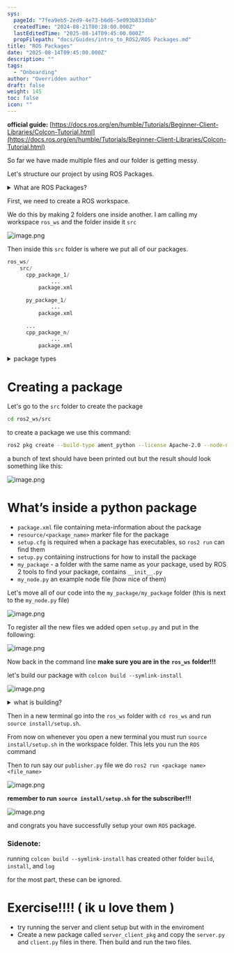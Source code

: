 ```yaml
---
sys:
  pageId: "7fea9eb5-2ed9-4e73-b6d6-5e093b833dbb"
  createdTime: "2024-08-21T00:28:00.000Z"
  lastEditedTime: "2025-08-14T09:45:00.000Z"
  propFilepath: "docs/Guides/intro_to_ROS2/ROS Packages.md"
title: "ROS Packages"
date: "2025-08-14T09:45:00.000Z"
description: ""
tags:
  - "Onboarding"
author: "Overridden author"
draft: false
weight: 145
toc: false
icon: ""
---
```


**official guide:** [https://docs.ros.org/en/humble/Tutorials/Beginner-Client-Libraries/Colcon-Tutorial.html](https://docs.ros.org/en/humble/Tutorials/Beginner-Client-Libraries/Colcon-Tutorial.html)

So far we have made multiple files and our folder is getting messy.

Let's structure our project by using ROS Packages.

<details>
      <summary>What are ROS Packages?</summary>
      ROS Packages are, as the name implies, packages of code that are highly sharable between ROS developers.
  </details>

First, we need to create a ROS workspace.

We do this by making 2 folders one inside another. I am calling my workspace `ros_ws` and the folder inside it `src`

![image.png](https://prod-files-secure.s3.us-west-2.amazonaws.com/d518164a-d88e-44d1-a4ee-3adb3bd8bce0/70706947-fd18-4537-a67b-e12946812d31/image.png?X-Amz-Algorithm=AWS4-HMAC-SHA256&X-Amz-Content-Sha256=UNSIGNED-PAYLOAD&X-Amz-Credential=ASIAZI2LB466WSPD4DTS%2F20250815%2Fus-west-2%2Fs3%2Faws4_request&X-Amz-Date=20250815T024451Z&X-Amz-Expires=3600&X-Amz-Security-Token=IQoJb3JpZ2luX2VjEAoaCXVzLXdlc3QtMiJHMEUCIQDf%2FuXr9tjftbb0RgPxEbVcs1KsFk%2F7hPf68vHws9RkEAIgOHSSFYEaoQcv%2Fkf5AMeAXSuZIz2G7IHQUegKBvahwi0q%2FwMIUxAAGgw2Mzc0MjMxODM4MDUiDDNtC8R4Y4s%2BuXq%2BPCrcA5P%2BVH8LzdrDIAHJWUwBYaQOUHaa9F6ccs3rGgbFamGuR%2B6SXjDEDrCldbdXIVlRr25lV5Gwr63sKcuH6Si4Giv4ZXBxaivzcIQ1E2cs8x09EQyrU8SKWxWBdxBZu4aE5j7or9L%2FDT0tqaWX%2BYosUyvqAtE%2FubYT8gBQqaCYoB6ajogGjcCCOlUMOOgXv5nWdZyVvPKaxMS2bKVsP7Jvo%2Bt4PYY97wuxFrGLUUWRQrAObCKjkKdtHqLVr9m1SQtHNTc7R%2FMtGgXgxdKI9ksxUz29cnP4oH8G4huVaaMdJi4nVMw6bIhpzdhF1mAs7edQkpF2krvqGQDz2j58hILzVBz7Oj%2FskAHuqtSRV2iTd6tTy556WSfj3cxHk0l4qYprHQOtphBUp58gAv3P%2BXoJdmpJBInFIiNoBLModc0rX%2BN3FRYuPCUe%2FTCxtYe8c7b%2FW5GBLP5%2FcQiurLtME83tynZy3LZMgrTwvhZKRhYbf8Za0XNxOpCQgeAYm0%2FraDmS1Y4rZ%2BhoX25vjVGFRS0ELLDQqvyY7CV9EBtCwPifqmQDTqJaoHjbM8xUzAwR4%2BVdQdjgE9u5xip4BpjwsYqhK2RWNjo6oj1ImfbrwqVRHG7o1Qiw%2FKuqpTKmEPIuMPii%2BsQGOqUBw6fwjfd8mnMgYb5WxCGYos3oAWusIx2ZksDUGaqjwwXvyS%2F9Pzf3zwl2vCDGCSYRzso4XFnLMZO9Lmqjbhrs8mXGO%2B7XOY7Lhr7aXIrN%2B5gik0%2FGhgwdlyYgowtIRUDW%2BbpOZbUe%2FJVObk4gRkZesHC4ipEn10DFxMfBvn3zpCMN%2FuJv0tPiY%2BdrLw7vw8cYiKyI9KKaLQ42gHjFpI5U003CFBG9&X-Amz-Signature=3fc640d719c7262ceca2535d7ee58aa99d7f5a963e1834cfda193a89d6284346&X-Amz-SignedHeaders=host&x-amz-checksum-mode=ENABLED&x-id=GetObject)

Then inside this `src` folder is where we put all of our packages.

```python
ros_ws/
    src/
      cpp_package_1/
		      ...
          package.xml

      py_package_1/
		      ...
          package.xml

      ...
      cpp_package_n/
		      ...
          package.xml

```

<details>
      <summary>package types</summary>
      packages can be either `C++` or python.
  </details>

# Creating a package

Let's go to the `src` folder to create the package

```bash
cd ros2_ws/src
```

to create a package we use this command:

```bash
ros2 pkg create --build-type ament_python --license Apache-2.0 --node-name my_node my_package
```

a bunch of text should have been printed out but the result should look something like this:

![image.png](https://prod-files-secure.s3.us-west-2.amazonaws.com/d518164a-d88e-44d1-a4ee-3adb3bd8bce0/e6cf1e3f-8512-4a3e-b131-079f800bf3e8/image.png?X-Amz-Algorithm=AWS4-HMAC-SHA256&X-Amz-Content-Sha256=UNSIGNED-PAYLOAD&X-Amz-Credential=ASIAZI2LB466WSPD4DTS%2F20250815%2Fus-west-2%2Fs3%2Faws4_request&X-Amz-Date=20250815T024451Z&X-Amz-Expires=3600&X-Amz-Security-Token=IQoJb3JpZ2luX2VjEAoaCXVzLXdlc3QtMiJHMEUCIQDf%2FuXr9tjftbb0RgPxEbVcs1KsFk%2F7hPf68vHws9RkEAIgOHSSFYEaoQcv%2Fkf5AMeAXSuZIz2G7IHQUegKBvahwi0q%2FwMIUxAAGgw2Mzc0MjMxODM4MDUiDDNtC8R4Y4s%2BuXq%2BPCrcA5P%2BVH8LzdrDIAHJWUwBYaQOUHaa9F6ccs3rGgbFamGuR%2B6SXjDEDrCldbdXIVlRr25lV5Gwr63sKcuH6Si4Giv4ZXBxaivzcIQ1E2cs8x09EQyrU8SKWxWBdxBZu4aE5j7or9L%2FDT0tqaWX%2BYosUyvqAtE%2FubYT8gBQqaCYoB6ajogGjcCCOlUMOOgXv5nWdZyVvPKaxMS2bKVsP7Jvo%2Bt4PYY97wuxFrGLUUWRQrAObCKjkKdtHqLVr9m1SQtHNTc7R%2FMtGgXgxdKI9ksxUz29cnP4oH8G4huVaaMdJi4nVMw6bIhpzdhF1mAs7edQkpF2krvqGQDz2j58hILzVBz7Oj%2FskAHuqtSRV2iTd6tTy556WSfj3cxHk0l4qYprHQOtphBUp58gAv3P%2BXoJdmpJBInFIiNoBLModc0rX%2BN3FRYuPCUe%2FTCxtYe8c7b%2FW5GBLP5%2FcQiurLtME83tynZy3LZMgrTwvhZKRhYbf8Za0XNxOpCQgeAYm0%2FraDmS1Y4rZ%2BhoX25vjVGFRS0ELLDQqvyY7CV9EBtCwPifqmQDTqJaoHjbM8xUzAwR4%2BVdQdjgE9u5xip4BpjwsYqhK2RWNjo6oj1ImfbrwqVRHG7o1Qiw%2FKuqpTKmEPIuMPii%2BsQGOqUBw6fwjfd8mnMgYb5WxCGYos3oAWusIx2ZksDUGaqjwwXvyS%2F9Pzf3zwl2vCDGCSYRzso4XFnLMZO9Lmqjbhrs8mXGO%2B7XOY7Lhr7aXIrN%2B5gik0%2FGhgwdlyYgowtIRUDW%2BbpOZbUe%2FJVObk4gRkZesHC4ipEn10DFxMfBvn3zpCMN%2FuJv0tPiY%2BdrLw7vw8cYiKyI9KKaLQ42gHjFpI5U003CFBG9&X-Amz-Signature=34616cc8316d3595756b77255d7bc6d00251e70384ed367a85aa10bb254e9d6c&X-Amz-SignedHeaders=host&x-amz-checksum-mode=ENABLED&x-id=GetObject)

# What’s inside a python package

- `package.xml` file containing meta-information about the package
- `resource/<package_name>` marker file for the package
- `setup.cfg` is required when a package has executables, so `ros2 run` can find them
- `setup.py` containing instructions for how to install the package
- `my_package` - a folder with the same name as your package, used by ROS 2 tools to find your package, contains `__init__.py`
- `my_node.py` an example node file (how nice of them)

Let's move all of our code into the `my_package/my_package` folder (this is next to the `my_node.py` file)

![image.png](https://prod-files-secure.s3.us-west-2.amazonaws.com/d518164a-d88e-44d1-a4ee-3adb3bd8bce0/9ce58f11-0da9-4d3e-b86d-506a9685d378/image.png?X-Amz-Algorithm=AWS4-HMAC-SHA256&X-Amz-Content-Sha256=UNSIGNED-PAYLOAD&X-Amz-Credential=ASIAZI2LB466WSPD4DTS%2F20250815%2Fus-west-2%2Fs3%2Faws4_request&X-Amz-Date=20250815T024452Z&X-Amz-Expires=3600&X-Amz-Security-Token=IQoJb3JpZ2luX2VjEAoaCXVzLXdlc3QtMiJHMEUCIQDf%2FuXr9tjftbb0RgPxEbVcs1KsFk%2F7hPf68vHws9RkEAIgOHSSFYEaoQcv%2Fkf5AMeAXSuZIz2G7IHQUegKBvahwi0q%2FwMIUxAAGgw2Mzc0MjMxODM4MDUiDDNtC8R4Y4s%2BuXq%2BPCrcA5P%2BVH8LzdrDIAHJWUwBYaQOUHaa9F6ccs3rGgbFamGuR%2B6SXjDEDrCldbdXIVlRr25lV5Gwr63sKcuH6Si4Giv4ZXBxaivzcIQ1E2cs8x09EQyrU8SKWxWBdxBZu4aE5j7or9L%2FDT0tqaWX%2BYosUyvqAtE%2FubYT8gBQqaCYoB6ajogGjcCCOlUMOOgXv5nWdZyVvPKaxMS2bKVsP7Jvo%2Bt4PYY97wuxFrGLUUWRQrAObCKjkKdtHqLVr9m1SQtHNTc7R%2FMtGgXgxdKI9ksxUz29cnP4oH8G4huVaaMdJi4nVMw6bIhpzdhF1mAs7edQkpF2krvqGQDz2j58hILzVBz7Oj%2FskAHuqtSRV2iTd6tTy556WSfj3cxHk0l4qYprHQOtphBUp58gAv3P%2BXoJdmpJBInFIiNoBLModc0rX%2BN3FRYuPCUe%2FTCxtYe8c7b%2FW5GBLP5%2FcQiurLtME83tynZy3LZMgrTwvhZKRhYbf8Za0XNxOpCQgeAYm0%2FraDmS1Y4rZ%2BhoX25vjVGFRS0ELLDQqvyY7CV9EBtCwPifqmQDTqJaoHjbM8xUzAwR4%2BVdQdjgE9u5xip4BpjwsYqhK2RWNjo6oj1ImfbrwqVRHG7o1Qiw%2FKuqpTKmEPIuMPii%2BsQGOqUBw6fwjfd8mnMgYb5WxCGYos3oAWusIx2ZksDUGaqjwwXvyS%2F9Pzf3zwl2vCDGCSYRzso4XFnLMZO9Lmqjbhrs8mXGO%2B7XOY7Lhr7aXIrN%2B5gik0%2FGhgwdlyYgowtIRUDW%2BbpOZbUe%2FJVObk4gRkZesHC4ipEn10DFxMfBvn3zpCMN%2FuJv0tPiY%2BdrLw7vw8cYiKyI9KKaLQ42gHjFpI5U003CFBG9&X-Amz-Signature=52eac37ab88c5fb37f96320bfcb7b91f15dc1bc5af2dd0e30d80948e5f5151ad&X-Amz-SignedHeaders=host&x-amz-checksum-mode=ENABLED&x-id=GetObject)

To register all the new files we added open `setup.py` and put in the following:

![image.png](https://prod-files-secure.s3.us-west-2.amazonaws.com/d518164a-d88e-44d1-a4ee-3adb3bd8bce0/1cd7c262-4cae-4496-9d75-c178537d24a2/image.png?X-Amz-Algorithm=AWS4-HMAC-SHA256&X-Amz-Content-Sha256=UNSIGNED-PAYLOAD&X-Amz-Credential=ASIAZI2LB466WSPD4DTS%2F20250815%2Fus-west-2%2Fs3%2Faws4_request&X-Amz-Date=20250815T024452Z&X-Amz-Expires=3600&X-Amz-Security-Token=IQoJb3JpZ2luX2VjEAoaCXVzLXdlc3QtMiJHMEUCIQDf%2FuXr9tjftbb0RgPxEbVcs1KsFk%2F7hPf68vHws9RkEAIgOHSSFYEaoQcv%2Fkf5AMeAXSuZIz2G7IHQUegKBvahwi0q%2FwMIUxAAGgw2Mzc0MjMxODM4MDUiDDNtC8R4Y4s%2BuXq%2BPCrcA5P%2BVH8LzdrDIAHJWUwBYaQOUHaa9F6ccs3rGgbFamGuR%2B6SXjDEDrCldbdXIVlRr25lV5Gwr63sKcuH6Si4Giv4ZXBxaivzcIQ1E2cs8x09EQyrU8SKWxWBdxBZu4aE5j7or9L%2FDT0tqaWX%2BYosUyvqAtE%2FubYT8gBQqaCYoB6ajogGjcCCOlUMOOgXv5nWdZyVvPKaxMS2bKVsP7Jvo%2Bt4PYY97wuxFrGLUUWRQrAObCKjkKdtHqLVr9m1SQtHNTc7R%2FMtGgXgxdKI9ksxUz29cnP4oH8G4huVaaMdJi4nVMw6bIhpzdhF1mAs7edQkpF2krvqGQDz2j58hILzVBz7Oj%2FskAHuqtSRV2iTd6tTy556WSfj3cxHk0l4qYprHQOtphBUp58gAv3P%2BXoJdmpJBInFIiNoBLModc0rX%2BN3FRYuPCUe%2FTCxtYe8c7b%2FW5GBLP5%2FcQiurLtME83tynZy3LZMgrTwvhZKRhYbf8Za0XNxOpCQgeAYm0%2FraDmS1Y4rZ%2BhoX25vjVGFRS0ELLDQqvyY7CV9EBtCwPifqmQDTqJaoHjbM8xUzAwR4%2BVdQdjgE9u5xip4BpjwsYqhK2RWNjo6oj1ImfbrwqVRHG7o1Qiw%2FKuqpTKmEPIuMPii%2BsQGOqUBw6fwjfd8mnMgYb5WxCGYos3oAWusIx2ZksDUGaqjwwXvyS%2F9Pzf3zwl2vCDGCSYRzso4XFnLMZO9Lmqjbhrs8mXGO%2B7XOY7Lhr7aXIrN%2B5gik0%2FGhgwdlyYgowtIRUDW%2BbpOZbUe%2FJVObk4gRkZesHC4ipEn10DFxMfBvn3zpCMN%2FuJv0tPiY%2BdrLw7vw8cYiKyI9KKaLQ42gHjFpI5U003CFBG9&X-Amz-Signature=480583b883979f41fc325b27f2cb0df4dde878d5a670aeb1484fc402c5426085&X-Amz-SignedHeaders=host&x-amz-checksum-mode=ENABLED&x-id=GetObject)

Now back in the command line **make sure you are in the** **`ros_ws`** **folder!!!**

let's build our package with `colcon build --symlink-install`

![image.png](https://prod-files-secure.s3.us-west-2.amazonaws.com/d518164a-d88e-44d1-a4ee-3adb3bd8bce0/2f2a0d27-b173-48fd-b189-5f5c0ce65619/image.png?X-Amz-Algorithm=AWS4-HMAC-SHA256&X-Amz-Content-Sha256=UNSIGNED-PAYLOAD&X-Amz-Credential=ASIAZI2LB466WSPD4DTS%2F20250815%2Fus-west-2%2Fs3%2Faws4_request&X-Amz-Date=20250815T024452Z&X-Amz-Expires=3600&X-Amz-Security-Token=IQoJb3JpZ2luX2VjEAoaCXVzLXdlc3QtMiJHMEUCIQDf%2FuXr9tjftbb0RgPxEbVcs1KsFk%2F7hPf68vHws9RkEAIgOHSSFYEaoQcv%2Fkf5AMeAXSuZIz2G7IHQUegKBvahwi0q%2FwMIUxAAGgw2Mzc0MjMxODM4MDUiDDNtC8R4Y4s%2BuXq%2BPCrcA5P%2BVH8LzdrDIAHJWUwBYaQOUHaa9F6ccs3rGgbFamGuR%2B6SXjDEDrCldbdXIVlRr25lV5Gwr63sKcuH6Si4Giv4ZXBxaivzcIQ1E2cs8x09EQyrU8SKWxWBdxBZu4aE5j7or9L%2FDT0tqaWX%2BYosUyvqAtE%2FubYT8gBQqaCYoB6ajogGjcCCOlUMOOgXv5nWdZyVvPKaxMS2bKVsP7Jvo%2Bt4PYY97wuxFrGLUUWRQrAObCKjkKdtHqLVr9m1SQtHNTc7R%2FMtGgXgxdKI9ksxUz29cnP4oH8G4huVaaMdJi4nVMw6bIhpzdhF1mAs7edQkpF2krvqGQDz2j58hILzVBz7Oj%2FskAHuqtSRV2iTd6tTy556WSfj3cxHk0l4qYprHQOtphBUp58gAv3P%2BXoJdmpJBInFIiNoBLModc0rX%2BN3FRYuPCUe%2FTCxtYe8c7b%2FW5GBLP5%2FcQiurLtME83tynZy3LZMgrTwvhZKRhYbf8Za0XNxOpCQgeAYm0%2FraDmS1Y4rZ%2BhoX25vjVGFRS0ELLDQqvyY7CV9EBtCwPifqmQDTqJaoHjbM8xUzAwR4%2BVdQdjgE9u5xip4BpjwsYqhK2RWNjo6oj1ImfbrwqVRHG7o1Qiw%2FKuqpTKmEPIuMPii%2BsQGOqUBw6fwjfd8mnMgYb5WxCGYos3oAWusIx2ZksDUGaqjwwXvyS%2F9Pzf3zwl2vCDGCSYRzso4XFnLMZO9Lmqjbhrs8mXGO%2B7XOY7Lhr7aXIrN%2B5gik0%2FGhgwdlyYgowtIRUDW%2BbpOZbUe%2FJVObk4gRkZesHC4ipEn10DFxMfBvn3zpCMN%2FuJv0tPiY%2BdrLw7vw8cYiKyI9KKaLQ42gHjFpI5U003CFBG9&X-Amz-Signature=c3bd094c0d0740d8bf494864d903fa648a8fd48bc5d0e06e830df4633283cbab&X-Amz-SignedHeaders=host&x-amz-checksum-mode=ENABLED&x-id=GetObject)

<details>

<summary>what is building?</summary>

if you are a CS major at Rose-Hulman you will learn the answer to this in CSSE132

but TLDR; is it combines all the code files into one program that can be run easily 

</details>

Then in a new terminal go into the `ros_ws` folder with `cd ros_ws` and run `source install/setup.sh`. 

From now on whenever you open a new terminal you must run `source install/setup.sh` in the workspace folder. This lets you run the `ROS` command

Then to run say our `publisher.py` file we do `ros2 run <package name> <file_name>`

![image.png](https://prod-files-secure.s3.us-west-2.amazonaws.com/d518164a-d88e-44d1-a4ee-3adb3bd8bce0/4f4b1219-3a44-4632-aa0a-ce3471699f59/image.png?X-Amz-Algorithm=AWS4-HMAC-SHA256&X-Amz-Content-Sha256=UNSIGNED-PAYLOAD&X-Amz-Credential=ASIAZI2LB466WSPD4DTS%2F20250815%2Fus-west-2%2Fs3%2Faws4_request&X-Amz-Date=20250815T024452Z&X-Amz-Expires=3600&X-Amz-Security-Token=IQoJb3JpZ2luX2VjEAoaCXVzLXdlc3QtMiJHMEUCIQDf%2FuXr9tjftbb0RgPxEbVcs1KsFk%2F7hPf68vHws9RkEAIgOHSSFYEaoQcv%2Fkf5AMeAXSuZIz2G7IHQUegKBvahwi0q%2FwMIUxAAGgw2Mzc0MjMxODM4MDUiDDNtC8R4Y4s%2BuXq%2BPCrcA5P%2BVH8LzdrDIAHJWUwBYaQOUHaa9F6ccs3rGgbFamGuR%2B6SXjDEDrCldbdXIVlRr25lV5Gwr63sKcuH6Si4Giv4ZXBxaivzcIQ1E2cs8x09EQyrU8SKWxWBdxBZu4aE5j7or9L%2FDT0tqaWX%2BYosUyvqAtE%2FubYT8gBQqaCYoB6ajogGjcCCOlUMOOgXv5nWdZyVvPKaxMS2bKVsP7Jvo%2Bt4PYY97wuxFrGLUUWRQrAObCKjkKdtHqLVr9m1SQtHNTc7R%2FMtGgXgxdKI9ksxUz29cnP4oH8G4huVaaMdJi4nVMw6bIhpzdhF1mAs7edQkpF2krvqGQDz2j58hILzVBz7Oj%2FskAHuqtSRV2iTd6tTy556WSfj3cxHk0l4qYprHQOtphBUp58gAv3P%2BXoJdmpJBInFIiNoBLModc0rX%2BN3FRYuPCUe%2FTCxtYe8c7b%2FW5GBLP5%2FcQiurLtME83tynZy3LZMgrTwvhZKRhYbf8Za0XNxOpCQgeAYm0%2FraDmS1Y4rZ%2BhoX25vjVGFRS0ELLDQqvyY7CV9EBtCwPifqmQDTqJaoHjbM8xUzAwR4%2BVdQdjgE9u5xip4BpjwsYqhK2RWNjo6oj1ImfbrwqVRHG7o1Qiw%2FKuqpTKmEPIuMPii%2BsQGOqUBw6fwjfd8mnMgYb5WxCGYos3oAWusIx2ZksDUGaqjwwXvyS%2F9Pzf3zwl2vCDGCSYRzso4XFnLMZO9Lmqjbhrs8mXGO%2B7XOY7Lhr7aXIrN%2B5gik0%2FGhgwdlyYgowtIRUDW%2BbpOZbUe%2FJVObk4gRkZesHC4ipEn10DFxMfBvn3zpCMN%2FuJv0tPiY%2BdrLw7vw8cYiKyI9KKaLQ42gHjFpI5U003CFBG9&X-Amz-Signature=4a7a283bb23fd598fe274902ec87170740ed0e18670e835611ad05d09c40c077&X-Amz-SignedHeaders=host&x-amz-checksum-mode=ENABLED&x-id=GetObject)

**remember to run** **`source install/setup.sh`** **for the subscriber!!!**

![image.png](https://prod-files-secure.s3.us-west-2.amazonaws.com/d518164a-d88e-44d1-a4ee-3adb3bd8bce0/02121119-dad4-49ec-8356-c956108b4243/image.png?X-Amz-Algorithm=AWS4-HMAC-SHA256&X-Amz-Content-Sha256=UNSIGNED-PAYLOAD&X-Amz-Credential=ASIAZI2LB466WSPD4DTS%2F20250815%2Fus-west-2%2Fs3%2Faws4_request&X-Amz-Date=20250815T024452Z&X-Amz-Expires=3600&X-Amz-Security-Token=IQoJb3JpZ2luX2VjEAoaCXVzLXdlc3QtMiJHMEUCIQDf%2FuXr9tjftbb0RgPxEbVcs1KsFk%2F7hPf68vHws9RkEAIgOHSSFYEaoQcv%2Fkf5AMeAXSuZIz2G7IHQUegKBvahwi0q%2FwMIUxAAGgw2Mzc0MjMxODM4MDUiDDNtC8R4Y4s%2BuXq%2BPCrcA5P%2BVH8LzdrDIAHJWUwBYaQOUHaa9F6ccs3rGgbFamGuR%2B6SXjDEDrCldbdXIVlRr25lV5Gwr63sKcuH6Si4Giv4ZXBxaivzcIQ1E2cs8x09EQyrU8SKWxWBdxBZu4aE5j7or9L%2FDT0tqaWX%2BYosUyvqAtE%2FubYT8gBQqaCYoB6ajogGjcCCOlUMOOgXv5nWdZyVvPKaxMS2bKVsP7Jvo%2Bt4PYY97wuxFrGLUUWRQrAObCKjkKdtHqLVr9m1SQtHNTc7R%2FMtGgXgxdKI9ksxUz29cnP4oH8G4huVaaMdJi4nVMw6bIhpzdhF1mAs7edQkpF2krvqGQDz2j58hILzVBz7Oj%2FskAHuqtSRV2iTd6tTy556WSfj3cxHk0l4qYprHQOtphBUp58gAv3P%2BXoJdmpJBInFIiNoBLModc0rX%2BN3FRYuPCUe%2FTCxtYe8c7b%2FW5GBLP5%2FcQiurLtME83tynZy3LZMgrTwvhZKRhYbf8Za0XNxOpCQgeAYm0%2FraDmS1Y4rZ%2BhoX25vjVGFRS0ELLDQqvyY7CV9EBtCwPifqmQDTqJaoHjbM8xUzAwR4%2BVdQdjgE9u5xip4BpjwsYqhK2RWNjo6oj1ImfbrwqVRHG7o1Qiw%2FKuqpTKmEPIuMPii%2BsQGOqUBw6fwjfd8mnMgYb5WxCGYos3oAWusIx2ZksDUGaqjwwXvyS%2F9Pzf3zwl2vCDGCSYRzso4XFnLMZO9Lmqjbhrs8mXGO%2B7XOY7Lhr7aXIrN%2B5gik0%2FGhgwdlyYgowtIRUDW%2BbpOZbUe%2FJVObk4gRkZesHC4ipEn10DFxMfBvn3zpCMN%2FuJv0tPiY%2BdrLw7vw8cYiKyI9KKaLQ42gHjFpI5U003CFBG9&X-Amz-Signature=cad1dacc61b6b3d0b19463d32fc2dc010326eece3c8b893662de63896f0c645c&X-Amz-SignedHeaders=host&x-amz-checksum-mode=ENABLED&x-id=GetObject)

and congrats you have successfully setup your own `ROS` package.

### Sidenote:

running `colcon build --symlink-install` has created other folder `build`, `install`, and `log`

for the most part, these can be ignored.

# Exercise!!!! ( ik u love them )

- try running the server and client setup but with in the enviroment
- Create a new package called `server_client_pkg` and copy the `server.py` and `client.py` files in there. Then build and run the two files.
